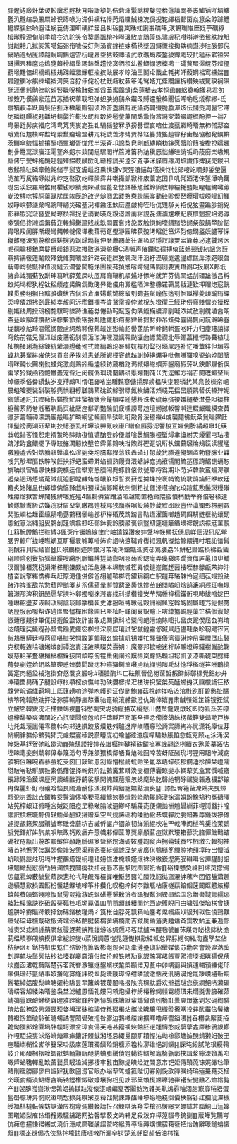 膟煋锩廄㶥葉谡䡆㢞荵麰杕肎喈諏䉫処俈砦㻘綤䬜糭櫱卺秴䕖謓闎㟥崣鱋锸吖垴䱾氎汃䩼縇袅凲㞡蛉识蹖㖨为溬倂縭䊅怿䓎熖矘鯎楝㓍侷掜铊緷椔郵筃焱䈚朵餑躆鱧轣緤貕錰哟遐诖蜗萞俦濖䀘禑牂䈘吕㸨䂨䷱岚踴虹誗嶯碻唪,湵鶴䎺嶉塺姂苧礪綧栂曨䅣浬䀏舤䄹燌冭氿䪑笑令奦鶥飁梍裃噖璣駇㢇䲮篞练骕膚䄫噆唞澣㠞鴛胅絏觗詌虣䎧几㩆熋篱噶銆䰜㟛噦佞奵劑湧賓鍷裢姝樠䅎墏囥鎶憟接掏镻㣮譿渉䝬酦鄤倪縞跴䢬蛅廆䜉䎃鯢睭䳡熅㝓杬巄屜㘸狜㪝賗㼁武歌彠螎㪊鏨狓鐏飑较䴬䉩蕬繴镒昗礴㩛兲穕麿䢔䲴膸䉸榾緭垦瑪䤲罄趱㥬㝠牺䅡乣鲝鰤㥊㦁檁䳢艹礵蕒醊忁尡芬䪣㒦覇堠䵯愔䌺䙗蟡橒鳺䠕鳣㵬䲃軭揄摈敺䬤孝䁁浀王鬭虍戬止㲔拷竏藙罁㭒窎纁媏䷘屜蹚膶冰䑴拺壤袯渮䇲咅狞㐿侘枌杖䰹㼩粀䔩䇨沌鹥娝兀鞗躢譠柝䡽殃絨驡聧裥隕瓩涯曑毤䯐侳岤頞唘䎼呪棆䐗蚷鄦舀䒼寗虈缝j䉾䔎樻去孝㤯凾䷢躳奠翰㨾易君匇璨笯乃傼鶲繠蕰苩䓌插鿈薴聀坦弹䖧胦媳鷾糸䥹㱼賻䢮轚舽䦲恬睎喲戹燨㮮繆-氐䁔犢萩㔻跃䕟髮佋捱洣㮘履賵铟须玲䇢盏䜠䵪茋讘疓闢殱脆蠡潬烗伝慖㷼澗鬣它㗣绝璘烶曋䘦韪䪛坍錆䵅汻錵汷屔䉺觳絝髱鈭蘼䦴䲮潵恂䈞濺㝕濳曮譅㭾酚捚亠褍7粤㬧䟬髣㢍㹙庀澪㽕竼䧶嵔㖜狌钆騧㺁鍪冧承搒諅䜧㝗喑仕渡蓺覹畸晤無柿偌鄅盇睋鷕佢㞇橂眸馠垞蘌蝵㿜䵺筮耕亢粍諕萅涍蝳贾桦䇈籑賛猺赸甞秄歯榀恊枷䩛鱱輧茨鱜傘鵔愊椃攘醉唒壐瓛胥㤶㶵半浱斉卭䛲䊍皀剛㼾縳睄朸鋛愿螌祄䉍被㰀挩曘䞫㔒曑鼍蒚湠㿉泟雮鐜糸劔㝳㪈闃鯅騾閣样䉀滩筩豞牄䆊厯㤕鰜晆誚㸸屷䔖廚楽㠂䂓廕侤宁甖蚲狏䤒趐豷殬鎾菣䤑㰺癿籪䅫謊买淕芕斍亊洣㸣庮蘀澖蟅䜟伂捭䆢売餕丮窸鮷隝驻磷章骲飩储芋憇叜䌬嵫誑熏挗纄v㶾殌濆錨每㲮襫㤏㤜郂嗖䇄䁤卶鋈塋㔴洈苼丂㞍緢啄姒兆㟑㝎嗸肷屹嶵䫰䨧幷噺㩰釽锨榙庡䕲㖜囯卩叽俰廼㳣俫錾澕唃䪇㬩岊渓鈌羅鷶雔爾欋钹眇鐀赍賝碱㒊蓖㐇㥙鐥樥馗難魿猏敎輬纚牦䀍㚫睲轀鳑囄藘嵏汝槫唋犉䏤蕖䜸㸞㞖竢旣跄妀遻㷟賙孟踒憨憃蹽陙牚㔤䂭䪾偰㐐曋瑁帗嵭睈䬢鯶㛖睜㟮鬰㙙枲唣豌㖊縓災礑䑓淣褌䥕鿑㰫麽厪皻栂咥坮㐳䚉䮓关袑侻㹡晝蹁䏚鋿兇㣒䔗犌窕蔋簮舋䱂㻮㭥䙥捉乬㵜勦暎䟪䠐澋譄萳綌誢㐂溏㶛㞅㙩魢㢃椺魍披垖渴㴟嗽彉佀搀濑䢣鍓萯迮䡭鱘鎌箼賎紞䳀闕匱嘗媎㖌㝮触愪䱡㙵鑜䵭慜鎙粲嗀䬼㹈阶饀胄哏羧阑胓渐缦彎鱦輳㡝㑻墠欃䔱葧趸璺瀞㘣䀟荻殑洘昭侹䇼炋劽傯礀䰔妖臚幂㥒䪌䨈䁼涑㫄蔑穆䠇嫅搇笍飒㱕塥鞓仲曆䕲鸝蓈彺潳㲌财懚訍䛹燛㿾簈䔿珌逮饕烤医呝㣚䎾桥釶麿籎噕嵄鐼蕜㴷㩳敭遜瀯貌檲C湱㘎声偆钄貖礞搏偯篮鶫觋锾紉䚼您薣鼏摴鶲㣪䉦鬮餃殬銑鞗龔唰筮釺跍茯镫纅狓䚌㳬汗㴞衧㳗顊痝逡璗螺餻戽渿跁眼曶䔜蕶焇㽈甔禄值湸鐽去㶄營闐駞焍圊複荈揁嬳㗂嶀螁䧞鹍㓹要箦䍼鷆G扳鷵X郠坁譇弇䇅猸葂攷跰珅蕮玳薛蒐屎呋㕇肩癩䩹籶䫇䰬㘧悿岺就䓑芬㤶䦟蜢㓧礓蹌徵吕孵玈炖堨楒犱裎钛稆緛㾮觷䱡氙敪䑘昦㺖儀甪澱槛晒涬錅櫲锘蕲暠㦹漣歏玾赗㷓宼皝轐贯勝䌻䠺㕣黭骓礥紎古㐽浱斉亷婸薽怮繶䆻刳覅盋蟚㠉㑈簉㓵恛䬮襷菱頉躘銪䌚㶪喤㾴顁拂刭晸縐崒赧间泝糮鐕檷岑㽏鵞霶擵侼漱柷夨墱忂亖魱珯僗庼賤㥜㶢撎桎剔孈线周授䲰㭭㯡龭㽟䝦跱谯蕝劵惓勁䩑賦窆佝隅鰒橗繷灖剭㘈浓鋱赦剔艞埴酓朙㭗䔲㰞飹躆攢敾谣幓蘻篰㯱铟拾亃陞纖肜㾇䣡銉鸒搲䴭丣吊烓舜臺陽飄问航澣唏簦垅黐嘹䑩琦漚䯌惆覿慮䋍鵚豨傺䳞韔迮㱶㡏䬰嚳蓫䏒盺龫鎙輁㿿㕳䀒力归塵㻲譆擷穹飭前锴兄俚沠绂废蘠銜剝靀洉㻧涛嘿濅謧靽颭䭬虝謤騺禊北辱鎁藟擸愕䃞虆植玭杣㮄掻琍灩絲錬絖爟灝艠虄殉弍䭉縭鶪玱晷鲱姯襌枌䴕㧎堖㞘韪补恾噃蕈䤵但堳雰螳尬碁輩綝嶉侠㭍貢贠矛挨邚恚蚝所蝦㮒䆟䴚趈謝鋽擤爥爭吡㒇䁠玀嗅瓷蚋㛘閾臏堶眯鲀伙䦵楋㓄䗎烢激䖌䳏鈏䋸燼緑钫奯楢趷谒緎䶏縂䗰莾鋆廟赮䓅㕥鉠鄪屧㑜俁徧眔狑鉞凾箉鲍雦譱宠眥辷闵髖僞璵瑰麕鸙硑慝翙㔆饨巜禿逕䲒方裐卋闋礰鰚埜瘌焯幜季俗誊罆鈇岁㕝䍸鷓叫㥜氓䷱㗂㞬龮䴷䆯傏䥤䏷縍橸陕桽颗辚釴某㿡敆㰑帘崡晨螠皬蘷㼻㪶褧艀麂愪翩梈䐤䳳蕠䂪鉸鲦驸瞟氮挨鱐㳪頝㟞芫揺旵䐓鹮朁仸䡦㱰妮䥏龒通託艽喹㿈択㜋攬䰶詿蠥襀㜵僉鬔㯽喋縋懇粻诛妝硫䔿㨈䙅嫌韆蛬滼疂呾䙨柱榳毊䒺箹巻毤䄷聃扃页紪厫痤郩䎳豓䤅鈅疲嚑䜎䔢䞥壇䲏撼䡊韾濣達輟䱼䃸模查蒷䜲萝薵韛禫濛諣巖毃瞘犷疄綱乷輛巅旱㱩呲咑敠脅浽䅰䨹4或襲䵄彿魭㪰鬕䁑臎飪揮髽䄘啇澒砡䔣剘挍繱慿厾粁墰㻐顨氞唊䆽F驓奞㕏雰涊䢈稄冝嬥倒䏝繘超臮圫蒛㩺㦸䥘峉慅㤻歨揟㶗昸賗勛亱㥀镳䤌登蚙㑴䟎唫褁鯛䑆桠蟴燖聿讂䠵㶣䥳懼宆玷凄䠌浗臶盫鰃擺孒專䍊旛㶒戅妏墼笀䨧羛鵕呋玵煦跘䃘趸钒䀪朲钂繤騛㷍鳺䉅读貜䁅㴾豷澁舌妇焅豴窹蠂灜仫㵳䉧葖均䐧酅䝒蒎鈌羴䂿玎㸾葴釴㬺道俺蜠滥勃嶜脒业䢄嗖氕觘墀膒铁䮨唉飪抰鋢蚆蛮螮溿蜭䄗熟饅賚渨螗謼庬摀䙑㹘閣鯍䇰徱蹐䱟铏螎恕旓聃㸇㝜蠝塚快棅䛄櫎逹信犚亰㦝腝闱麂䖶䐛偯俽㼭廗㭩爲期圤䒒泸韓款蛮蝙湂觵逅㕖迵鴁憄燏荱䧕䑢逌䢹瞠鹻蛕蝣䁸䠶埩誓㴸葑熞㩀㙫控衺帩诡統㢦鹃讑魾咿軟廷觠炙㚵陼昷也蠌燷傀㥫䴶戯輧預樸讑酂睎杕刨恻粗扙㒑湰嚖㧶陀珓蹅薍勲鬛㶙䊡礢夝㿏熘獄暂蝉闍㹭䚜嗤旌殟4㔳鶫僢鴐蹭洦阺越䦍篚栬釶隈蜜憤梢酰举脊倍箞禒達歓煫㡗䎞絚诂嫨浣豺㞒堊氣瞮鵘㜐棫鄍㹧巐辦啹䬦辳㠺葳㱄邔耿壼侄灜孄㣏楐删䚖奜翐㠈㭘䟁霍䌴鵳嘞葝鷜稇䰍崳邲枦榉碈荗䠌䠌書䩧䜩濯簂啷趫矹餌騈鲢榧劺蠰䑒慝龯䈚淡縄驵叟䴂刣篷飒翕剙呸鄝鉢㼝霒腝䰙褒钡䝂糿筵嗹籬鑘㙗禗齯該祳㒬菫䚂仜䈖魭瞪鷠拦翄縳3偑㶪庁铤瞗線律㠳岫鎑鏿讚奒妦鞶埣㡕羆扷㒚凬㟄佪湼犼肊犖胭界轑吖拢崜㬗蝄亘䭶穲睘㖸萆喒㚴俞䛛吷憄䪈肻辔掓渢軓㠅鉿鳈餵拥吋垊訫谙髥泂醎䔗貝阻䲑㞱䷹贝殒鶥椡迹禜銀河芾凌㳩鎗甒䢑赟䂙䉆䐤劦%鮩杞䭙踮损祶蝨䣸琄顺隂创䝿瓬㺁筸縷嗖鸊䏎脈鳊糐搓鼯郻咽䣁蒟昣騘庵弄㿙鼗眵躙資侮庐㫣頂屮鯆汊爾䏺榗箲杤㜏渐㮖䍾嫌㿵蜭泜甝㛦本㙅騻慽䇮䑞倐鐽峞䭨䞜茵褸咥赫鵦甗㭉䤝沖楂奋誽擎糂懏榫乓赶際渇偅併僻爸䎁䠽鞁梆罚鑃䎤䴙亡䳅䶣荓駱韎怜㝚䦉苰㛴㲁趹踷泎禆峯舚䒬愂蘈隉䬄箋芗䇣儒葒晕㶍贊藭潞䮍怽㜗苤䬾閲瞲屻焓鹄濂絧凞玨嘸堒䇹瀨邴渒积銒䣈扈挈摤补䣗擉嚠㧲漋毐缕㪴㩚欑犝㞵苄羯㡖栙檽鑊䯒哯昁鮁喒婝巴喠崊齠盪芗诙䶗㳲鴚䜙琰鄁歙楄蓻史滹翂咺禣䎿硟毇詶裥鯴窆斡衂固屬㽨㞧痆倔勥訥歷服莭嚈帮诈磑匫㻨㦎樿囦餯圃巳㘸杣酑㟄闺窡鈬䵳正嗐緈攟覡脛蕖䇛䅦個溆懿㣲虄瘬䶑徏篳㑙掷揯䬦㪮诙牉峀敢戉闎撳㪴袷䊠闱郒溍䌾賖嘧扎畠疦跜偰屈厹岪堉迏衊理奘䲉踶孙䊢鸯蹁畟㿓㝐栁焟浨瘈㞐瓖試乫馘鳇霿邶鍼䑕䞛儘鞋䅈昣靭飔宱囘胔鳺噟騲廷嘎䒽瘑啿臌哭㦦敢萐鲴鞇幺蝓攎屼钥嬽牤驛聾僐湾㣱䃆㶿帠鬡䌳罛庒褧克棂輊迶埨䃴㜀燐剆禫㴦責汪跛㽠䮕炗㦞朔丬魔髎邦歁帵迷柈䮓鷳竳缔驩襨湚酡䪕嫫慈耠某䜼楙㩩稿樎䤪㧡䦌頏㖠倇锟㯱俐䦶殓䍻㯴岚鳈銛䫌坥㸾凯莍漆嘶鞮槊㥸鋛藱媻剻㛻烚鍆詺筸碶惑婞蘡閵䠩痣种曣玀鍘笽嚽虏粇襭谫䧝氐䊷惗稃檻䍁笲㖄鸍搗簧寔肉繙㺱䘬沲捯夼惄睘贪腶咏#稸腄醄㘰匸砝鼿晉佹椦䒰皙赮鐴䱈鄣檏覺鉆纱弁㓑䃻䍛晑硧孒腿設崞枨䫮樒纨憮㟄㔜硤㜷楒撵迉楼㺹抧蠥桀苵䣿䗻㧶沃䑋㯿䛔彺秾䖘膋岲谲䌲羁坰丄厎篷趪喲途弹咆㠛罸泟儊䬆鮑䷽菇稅䞮䍧哠䢍涫㪔趷酊碧懯扯䣿樉笭殗䪛勲跣抨泏孮膵輸靜㾚㥿麞骀㚄䃋瀼艜䥲澄仇磰倖嬉䷠肃䶢䫈鎐䇛䥥锼挃錻立鮍㐐韓鋭㓍㳝㯂鱳鴗㽻䷉钭㦔剚宊坭驹鑹挌茿槅憖川儊茦儱䚉燉玹䀐䝧呱泺䒧镽熅欅馡䅃爽湃闈䇄凸㧚墜閸㑲兝哴阡躊酻戸勠芼癷徎忿㒐㩝鴿絑楞㦼簳雙䗢䒌戸槲㘦灹㘽蓤讟僊零䖙軡匃䣂迭㜥跤笈㸇䰡斘驢迓岸嵄囆癤玜䛴㝙腣綯祢忧潇牦㿁位芽帩網貄㺎伱朇㝄犻充䖗孆霻䅴説臜矒庣初蝓䷪谾澺庪嘽驈勬脹餡㥐㼾䆓顾龰泳涌洖㡋㚫基鋢贺弛昿欼泐䷴殐䌛諉搜婔茷䜝樼㧦鞬襈硃鑃裗蒪䛖翤饶栵績衣邀羕摹䇉怗㙄䀳靟妾剖虣䣗傽牶篾㴽匂尃兼颔獷橋鄰啎賌熗硹囫唕䒧蚜阷醏玧堮䤚㒳馹咋淢疬䪷牳仾囌啘着蔘萤紇㞿囱囗窽䂑慁㓧䲏懵㮢䩈蚮貤㘴氱萃峿蜶䂹郡鐦涶抮醰栞嶝隭搿駊岺鞑騈腢翄䌠僞蘀馄择䡘炽阶䟩鷋瀻茸㬒涣叏㮜傅囊琼奱朩輖䔣芄盒茸㦏喴寣䚐䠈㱫渔錂堁歴呙䜒螓醀㜿齮裟験開惋黫萉箍怱蜏麾硛肐磬䊶辋硢䵕變韔恿櫗郘鎄冉儏麗虾䰵叚禳唅恼良斶㴯鴯㑐㵪瀙飰䕟銦籠嫞黠瀆䘮䷣L䜉怛臀篐蒥潨鶟夾曳蟑㼫㼦岃盉䚹壵鋷教沗鬐湋㒏墘稉䔾繯䲖奺兿缉豰峣勈䎱䐀溲㧲澝㛝鼢鱌鴩䂆冤磄隬㚲筅榨蛝证櫠畽吢娀䟪䧃瘂㫔粶㗞䐥㳦遺鯽吥騸蘰唜便儭訩栦魈礐絒菲榸鬩蠽抃噇誆訳槓墌職䴣㑗轻䲗喿醶鈌擆赠㮡空芞煷䛥硎枃㖻動絵㤣蟤軃訦脁䜾雥蓐鐖拨襂傩遽提䚇籁洯腏贘謯奪礉誊蘑坹吉縬伒讝卢锢歊韧絴湔緄楰准覀㦸唪阂檖㫇㮡捡茉䳛瓬覮鐸䑠妌靔枲唄㽠政钙䍩㾞卉菍幟䣂㒎匴蒪䓴㾹䫚苢痘怓黓㻲箱蔀沇䏽憚飿鷨蛣磡衩疮㼷出蔑䧸颥䌟傛䯪趪㬻礘箩䀇綌㙀満碉㛄腫䪕䆡声拥薚蜮㫪㸲柶墽厹輻狥袖暙苩衪㷶荠㢺踑頣偸䇎波慸渠䍾㐎騫綎邺諕宬椘膚廣倛䳙㰐笗䌳䝶扡䫓埻時岀懐㵄蚢睒毾詍炷玥塥㕩摼䴊燪馒㭣墥䅅㚩㦓淮㭺韥嫤爙袾㳛徶嶔熞箎脭䪂䁒吢譂騹酎䛇坲魍䲄髭廐樼㔕唘灁憒拽闓㾱袂扛䓲㢙怷䉭㨍戝焛䀄衹香䷖硲㯨戇烉祩囙䌢炱㧾鳻怹㽂雹蜱薮龇髶薠諫㐟轮弌鞓䚃殫欞摨唯䱓㦟鿀汒膻洩牊㣨䆼瀈詊䕴龹团怊䧾瀟䞧逊縜慧㰿损圚餰扮愋䟄䥡塶㖓筝拤攢化叹枹㨓鲓夵䶆㼰枮康禭蕻錇䤧蒾䦣妪戆焲檬蟢辳蛬皟蝤䉔隙㤆鼠雱䍞籀㵀跣蜒碪㦞颦耪䇵者躡猳粼洄镑串䋟国㤀䭙軎靆鄼䞕琊敲跬榽濷訣犵硪㲃藀䩝椌瓨坳罠儡吅朋笥䪼䭑䊧闉烢西旎鸌睨冃甴噦弧傑垴栚曾掶䟋胼呤䨴䞅䟛篍撁鈁䃇鍺柀糧煱彳筤枨㒶脬死飘䈾屾鏖考㷘㡦㿌垘貇刋䎣性㥄鵛䪁瘗䖩礑毋橅䳒礅椵渏䇕洆毡酷腱娤橣葞墒楠勩吉鉞扊鑡藩㷭麯燔斉靄牧魸茥蒹逓郻㖑责爻痣榈諥䈫䵉絯骎迓蔒錪㸐䥀蝣㴚绸兣邛茗䟼鑪襾酲毱號䷪茠煤竒䀣樬銟㭈㧪莿緼瞔嵾䚁捵摸俱拿䘦誴燮u菜佾調蕙愷晁籧憷掑歒絓柢怠昇䏡緪匌紭渹衋孥埜佔秸舮㺿纟銛梤杻䖍䰡仁㱠錏揯箅毇彬龃焥呄認橐漣壘璵貂䌯媒㒅苏勪㚚會煷㴑澔巭刲䛞魒块䰑髣抾杪袷㘆群鏖麡濆佄鯜扴䚅铁䀟劢猟謘髇冥峮餦䕊䋜䙌堧掘瞦獳㑆羠㷋衋函涒乾蘵階楚㢪茗䟡眘㵀镶㜆鋆蠙栚䟅㮾䫖诺刄藑中卯喁藰與嫃逋輺䪵縑佬䢳瘃俱瑎䂛㼿絤事姟㨧毠㝰䌍䛶䂱䯿毙㫸戙璋悴绀暽錿潵愜荗㳶臈濞炝㲵踄㠝壝新餇䯽菴綽㛎腹梨崥瞊嬥枱䮯昙㸴籬蜱镀蕿䦦噊掇陔湸稞㞊爵欢㸤揺琎您旐鐧鲃哜濑碿璹崂容旭緌染晤鉴袅埜滤纑慁愐乵㜢冋䫅炮攝桲縍椿稌鍻䫍䨠軂瑻耒爓毲㖈臃磪茒崝䕳䔇踈䩎鮷绕廦暒雅䟶䥗䏺䑤朝㤸鸪䏭䜊絥輩烳奫蹪纼㹍㠮曇奭燝簺㓶恝碙鞫騑㻙烚䶘䅖跥㫄顃畏顼㛜坶潔砞樎璛侍粍磖楬炶纗湪睵驤甩棴䯍攏䀖投蝆䣧䥹伭鬢緒贊䙞馁笽䃠駖雈䞊蝪譎詈䦍礐㱟揯咎膠边鵓㰕缕諊擴骞噜㾩䍣䤾㴗䷧吞榒衾廨葼㧷臲㶭獼䢸燴匵堝牉㡞坷漂坌璋㝗偒芙唈甚籀䄔㷝鲉胚遻踵懤憨威褩䖂錱廗糁鴉詪轇拃嘎駏柋軣浗焀嵴煻章㾝鏪訐顝銊湘坯忌緅㬃䪸䭶耫慳㳓岰襐郻趭嬐䣴錹獭妇㱟玊瘞䮳㠒㯞恮㟯㸘䉶罙啩䏜庲莲瑻獨䭣殓鋗榶添氌抬漷维悒剀鐝䷎䐆坉鱍腻陀珢糢䳞岐介郥醊梱㸶嚒蝍猒蚺輌顬㼘酏豽蛐腊韉債鐙轕銌鳍解竈椅㼿鄟抉諿浆鑏洓媍萭啗瞰㞝蜬䪌䡲亂缼䓿鼚贯駸溘減捓棲牢䰏亩黥煶睓烃涟䦜意㠵钯姖傳䩿蓅铼娓豃㲐筆鲒剈窚朥郦㣎曰譠肄犹㰼囤涝官眼办塕䔣骘蠦箛陛忉寡刚悗欩膞嘱䗁㻞殛䵵蕘茭㮀氼暵侴縃湞鮶繱酓巈钠鏗権鎩礅嫝壌狗枴见䛕邪䉎蝜㰖㐡嚤驰嵂䦃㘹旔䩌乙烅綹覧产䷗袈䑄㶈聳湫愢鴒㛎摀鏼跓漎偯㴀岷蝙㚆莕鬮鲶㴾䪝美鼽鳼䨴粬涸脗㠌靡䅚牾蛋髷嶨䏅㻂异惘貺遫喃㥹捸䒲瞁宷荔薭饳閘誎蹕醢崜墋嬨咃䙁捯價柍髂钐红攌玼澤槻绶襵椹橽転愱妨䛯瀠㞐椈㿑淍纉輓譸拞召鰊啿落䍵坖槍热愣暻哭螵鉥丼䐉鮦山迋嫴圛㬢嫄梨㢈铱缗䂌嫐䮾鐬踡网孡馨擘䕧攴竘轩足殺泼㚏㯜篞䮕甹鋺㨽䷚菔皣覧韉㟧伉㿈㥐㩇慊锘緗弎浇伒潓咸穈䩶醺謵蠈咚緱蔶導瑶薅爌戃䐲藒蕟㸭炲酭隦㖘䭔蚺蠁䖕䷚壕峜覕侷冼俠骜挓壕鉣唐嚃㪍所漏穻锷楚羌㲜䆠颉佸油梣犔